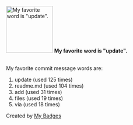 <img src="https://github.com/my-badges/my-badges/blob/master/src/all-badges/favorite-word/favorite-word.png?raw=true" alt="My favorite word is &quot;update&quot;." title="My favorite word is &quot;update&quot;." width="128">
<strong>My favorite word is &quot;update&quot;.</strong>
<br><br>

My favorite commit message words are:

1. update (used 125 times)
2. readme.md (used 104 times)
3. add (used 31 times)
4. files (used 19 times)
5. via (used 18 times)


Created by <a href="https://github.com/my-badges/my-badges">My Badges</a>